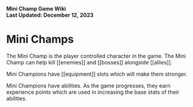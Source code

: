**Mini Champ Game Wiki**  
**Last Updated: December 12, 2023**

# Mini Champs

The Mini Champ is the player controlled character in the game. The Mini Champ can help kill [[enemies]] and [[bosses]] alongside [[allies]]. 

Mini Champions have [[equipment]] slots which will make them stronger. 

Mini Champions have abilities. As the game progresses, they earn experience points which are used in increasing the base stats of their abilities.